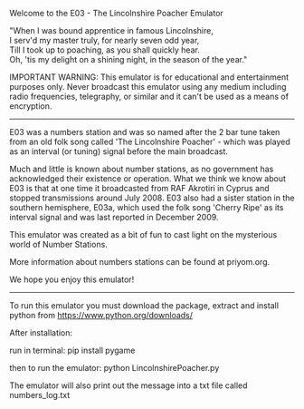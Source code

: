 Welcome to the E03 - The Lincolnshire Poacher Emulator

"When I was bound apprentice in famous Lincolnshire,<br>
I serv'd my master truly, for nearly seven odd year,<br>
Till I took up to poaching, as you shall quickly hear.<br>
Oh, 'tis my delight on a shining night, in the season of the year."

IMPORTANT WARNING: This emulator is for educational and entertainment purposes only.
Never broadcast this emulator using any medium including radio frequencies,
telegraphy, or similar and it can't be used as a means of encryption.

--------------------------------------------------------------------------------


E03 was a numbers station and was so named after the 2 bar tune taken from an old folk song called
'The Lincolnshire Poacher' - which was played as an interval (or tuning) signal before the main broadcast.

Much and little is known about number stations, as no government has acknowledged their existence or
operation. What we think we know about E03 is that at one time it broadcasted from RAF Akrotiri in Cyprus
and stopped transmissions around July 2008. E03 also had a sister station in the southern hemisphere,
E03a, which used the folk song 'Cherry Ripe' as its interval signal and was last reported in December 2009.

This emulator was created as a bit of fun to cast light on the mysterious world of Number Stations.

More information about numbers stations can be found at priyom.org.

We hope you enjoy this emulator!

--------------------------------------------------------------------------------

To run this emulator you must download the package, extract and install python from https://www.python.org/downloads/

After installation:

run in terminal: pip install pygame

then to run the emulator: python LincolnshirePoacher.py

The emulator will also print out the message into a txt file called numbers_log.txt
